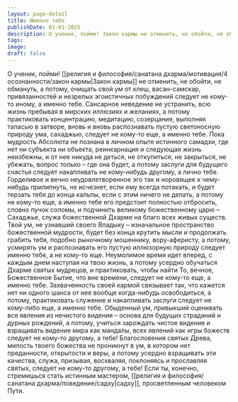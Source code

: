 ```yaml
---
layout: page-detail
title: Именно тебе
publishDate: 01-01-2025
description: О ученик, пойми! Закон кармы не отменить, не обойти, не обмануть,  а потому, очищать свой ум от клеш, васан-самскар,  привязанностей и незрелых эгоистичных побуждений  следует не кому-то иному, а именно тебе. Сансарное неведение не устранить,  всю жизнь пребывая в мирских иллюзиях и желаниях...
tags:
image:
draft: false
---
```

О ученик, пойми! [[религия и философия/санатана дхарма/мотивация/4 осознанности/закон кармы|Закон кармы]] не отменить, не обойти, не обмануть,  а потому, очищать свой ум от клеш, васан-самскар,  привязанностей и незрелых эгоистичных побуждений  следует не кому-то иному, а именно тебе. Сансарное неведение не устранить,  всю жизнь пребывая в мирских иллюзиях и желаниях, а потому практиковать концентрацию, медитацию, созерцание,  выполняя тапасью в затворе, вновь и вновь распознавать пустую светоносную природу ума,  сахаджью,  следует не кому-то еще, а именно тебе. Пока мудрость Абсолюта не познана  в личном опыте истинного самадхи,  где нет ни субъекта ни объекта,  реинкарнация и следующая жизнь неизбежны, и от нее никуда не деться, не откупиться, не закрыться, не убежать,  вопрос только – где она будет, а потому заслуги для будущего счастья  следует накапливать не кому-нибудь другому,  а лично тебе. Горделивое и вечно неудовлетворенное эго  так и норовящее к чему-нибудь прилипнуть,  не исчезнет, если ему всегда потакать, и будет терзать тебя до конца кальпы,  если с этим ничего не делать, а потому не кому-то еще,  а именно тебе его предстоит полностью отбросить,  словно пучок соломы, и подчинить великому божественному царю – Сахаджье,  служа божественной Дхарме на благо всех живых существ. Твой ум, не узнавший своего Владыку –  изначальное пространство божественной мудрости,  будет без конца крутить мысли и продолжать грабить тебя,  подобно рыночному мошеннику, вору-аферисту, а потому, усмирять ум и распознавать его пустую  иллюзорную природу следует именно тебе, а не кому-то еще. Неумолимое время идет вперед,  с каждым днем наступая на твою жизнь, а потому усердно обучаться Дхарме святых мудрецов,  и практиковать, чтобы найти То,  вечное, Божественное Бытие, что вне времени,  следует не кому-то еще, а именно тебе. Захваченность своей кармой связывает так,  что кажется нет ни одного шанса  от нее вообще когда-нибудь освободиться, а потому, практиковать служение и накапливать заслуги  следует не кому-либо еще, а именно тебе. Обыденный ум, привыкший оценивать  все явления из нечистого видения –  основа для будущих страданий и дурных рождений, а потому, учиться зарождать чистое видение  и взращивать видение мира как мандалы,  всех явлений как игры божеств  следует не кому-то другому, а тебе! Благословения святых Древа,  милость твоего божества не проникнут в ум,  в котором нет преданности, открытости и веры, а потому усердно взращивать эти качества, служа, призывая,  восхваляя, поклоняясь и прославляя святых,  следует не кому-то другому, а тебе! Если ты, конечно, стремишься стать истинным мастером, [[религия и философия/санатана дхарма/поведение/садху|садху]],  просветленным человеком Пути.
  
